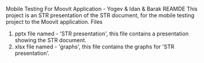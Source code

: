 Mobile Testing For Moovit Application - Yogev & Idan & Barak
REAMDE
This project is an STR presentation of the STR document, for the mobile testing project to the Moovit application.
Files
1. pptx file named - 'STR presentation', this file contains a presentation showing the STR document.
2. xlsx file named - 'graphs', this file contains the graphs for 'STR presentation'.

